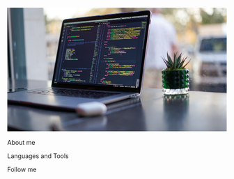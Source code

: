 ![Header](https://github.com/KardopoloFF/KardopoloFF/blob/main/assets/programming-laptop.jpg)

About me

Languages and Tools

Follow me